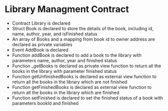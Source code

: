 # Library Managment Contract

- Contract Library is declared 
- Struct Book is declared to store the details of the book, including id, name, author, year, and isFinished status
- An array of Books and a mapping from book id to owner address are declared as private variables 
- Event AddBook is declared 
- Function addBook is declared to add a book to the library with parameters name, author, year and finished status 
- Function _getBooks is declared as private view function to return all the books in the library with parameter finished status 
- Function getUnfinishedBooks is declared as external view function to return all the books in the library which are not finished 
- Function getFinishedBooks is declared as external view function to return all the books in the library which are finished 
- Function setFinished is declared to set the finished status of a book with parameters bookId and finished